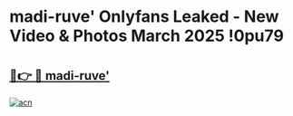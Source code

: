 # madi-ruve' Onlyfans Leaked - New Video & Photos March 2025 !0pu79

# <h2><a href="https://zh4sl3.iuczelnia.edu.pl?title=madi-ruve'&ref=0pu79">🔗👉 🔴 madi-ruve'</a></h2>

[![acn](https://github.com/user-attachments/assets/0f9c940e-d8b0-45ae-aac7-cd30a18b3e1c)](https://zh4sl3.iuczelnia.edu.pl?title=madi-ruve'&ref=0pu79)

